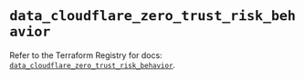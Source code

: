 # `data_cloudflare_zero_trust_risk_behavior`

Refer to the Terraform Registry for docs: [`data_cloudflare_zero_trust_risk_behavior`](https://registry.terraform.io/providers/cloudflare/cloudflare/5.8.2/docs/data-sources/zero_trust_risk_behavior).
